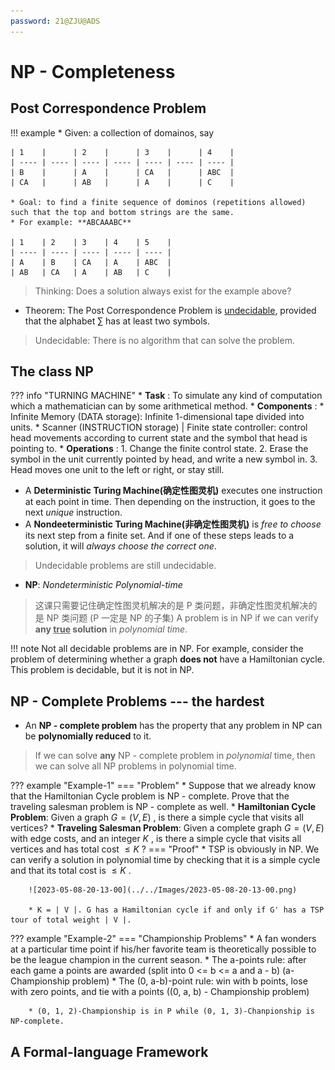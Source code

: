 ```yaml
---
password: 21@ZJU@ADS
---
```


# NP - Completeness

## Post Correspondence Problem

!!! example
    * Given: a collection of domainos, say
    
    | 1    |      | 2    |      | 3    |      | 4    |
    | ---- | ---- | ---- | ---- | ---- | ---- | ---- |
    | B    |      | A    |      | CA   |      | ABC  |
    | CA   |      | AB   |      | A    |      | C    |

    * Goal: to find a finite sequence of dominos (repetitions allowed) such that the top and bottom strings are the same.
    * For example: **ABCAAABC**

    | 1    | 2    | 3    | 4    | 5    |
    | ---- | ---- | ---- | ---- | ---- |
    | A    | B    | CA   | A    | ABC  |
    | AB   | CA   | A    | AB   | C    |

> Thinking: Does a solution always exist for the example above?

* Theorem: The Post Correspondence Problem is <u>undecidable</u>, provided that the alphabet $\sum$ has at least two symbols.

> Undecidable: There is no algorithm that can solve the problem.

## The class NP

??? info "TURNING MACHINE"
    * **Task** : To simulate any kind of computation which a mathematician can by some arithmetical method.
    * **Components** : 
        * Infinite Memory (DATA storage): Infinite 1-dimensional tape divided into units.
        * Scanner (INSTRUCTION storage) | Finite state controller: control head movements according to current state and the symbol that head is pointing to.
    * **Operations** :
        1. Change the finite control state.
        2. Erase the symbol in the unit currently pointed by head, and write a new symbol in.
        3. Head moves one unit to the left or right, or stay still.

* A **Deterministic Turing Machine(确定性图灵机)** executes one instruction at each point in time. Then depending on the instruction, it goes to the next *unique* instruction.
* A **Nondeeterministic Turing Machine(非确定性图灵机)** is *free to choose* its next step from a finite set. And if one of these steps leads to a solution, it will *always choose the correct one*.

> Undecidable problems are still undecidable.

* **NP**: *Nondeterministic Polynomial-time*

> 这课只需要记住确定性图灵机解决的是 P 类问题，非确定性图灵机解决的是 NP 类问题 (P 一定是 NP 的子集)
> A problem is in NP if we can verify **any <u>true</u> solution** in *polynomial time*.

!!! note
    Not all decidable problems are in NP. For example, consider the problem of determining whether a graph **does not** have a Hamiltonian cycle. This problem is decidable, but it is not in NP.

## NP - Complete Problems --- the hardest

* An **NP - complete problem** has the property that any problem in NP can be **polynomially reduced** to it.

> If we can solve **any** NP - complete problem in *polynomial* time, then we can solve all NP problems in polynomial time.

??? example "Example-1"
    === "Problem"
        * Suppose that we already know that the Hamiltonian Cycle problem is NP - complete. Prove that the traveling salesman problem is NP - complete as well.
            * **Hamiltonian Cycle Problem**: Given a graph $G = (V, E)$ , is there a simple cycle that visits all vertices?
            * **Traveling Salesman Problem**: Given a complete graph $G = (V, E)$ with edge costs, and an integer $K$ , is there a simple cycle that visits all vertices and has total cost $\le K$ ?
    === "Proof"
        * TSP is obviously in NP. We can verify a solution in polynomial time by checking that it is a simple cycle and that its total cost is $\le K$ .
        
        ![2023-05-08-20-13-00](../../Images/2023-05-08-20-13-00.png)
        
        * K = | V |. G has a Hamiltonian cycle if and only if G' has a TSP tour of total weight | V |.

??? example "Example-2"
    === "Championship Problems"
        * A fan wonders at a particular time point if his/her favorite team is theoretically possible to be the league champion in the current season. 
            * The a-points rule: after each game a points are awarded (split into 0 <= b <= a and a - b) (a-Championship problem)
            * The (0, a-b)-point rule: win with b points, lose with zero points, and tie with a points ((0, a, b) - Championship problem)
        
        * (0, 1, 2)-Championship is in P while (0, 1, 3)-Chanpionship is NP-complete.


## A Formal-language Framework


